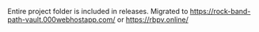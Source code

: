 Entire project folder is included in releases.
Migrated to https://rock-band-path-vault.000webhostapp.com/ or https://rbpv.online/
